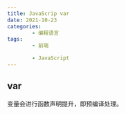 ```yaml
---
title: JavaScrip var
date: 2021-10-23
categories:
        - 编程语言
tags:
        - 前端

        - JavaScript
---
```


## var

变量会进行函数声明提升，即预编译处理。
